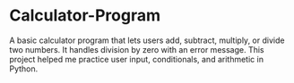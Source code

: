 # Calculator-Program
A basic calculator program that lets users add, subtract, multiply, or divide two numbers. It handles division by zero with an error message. This project helped me practice user input, conditionals, and arithmetic in Python.
